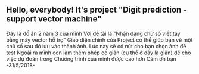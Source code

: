 Hello, everybody!
It's project "Digit prediction - support vector machine"
--
Đây là đồ án 2 năm 3 của mình
Với đề tài là "Nhận dạng chữ số viết tay bằng máy vector hỗ trợ"
Giao diện chính của Project có thể giúp bạn vẽ một chữ số sau đó lưu vào thành ảnh. Lúc này sẽ có nút cho bạn chọn ảnh để test
Ngoài ra mình còn làm thêm phép co giãn (cụ thể ở đây là giãn) để cho việc dự đoán trong Chương trình của mình được cao hơn
Cảm ơn bạn 
-31/5/2018-
